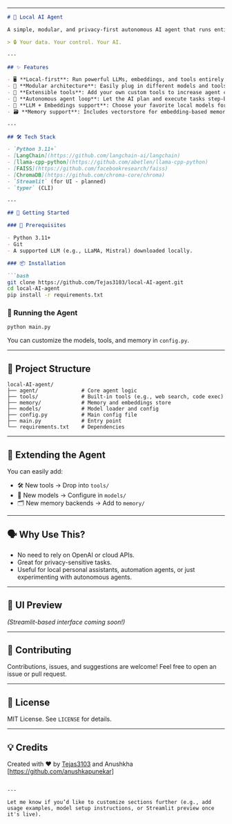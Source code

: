 
---

```markdown
# 🧠 Local AI Agent

A simple, modular, and privacy-first autonomous AI agent that runs entirely **locally** on your machine — no internet or API calls needed! 

> 🔒 Your data. Your control. Your AI.

---

## ✨ Features

- 🖥️ **Local-first**: Run powerful LLMs, embeddings, and tools entirely offline.
- 🧩 **Modular architecture**: Easily plug in different models and tools.
- 🔧 **Extensible tools**: Add your own custom tools to increase agent capabilities.
- 🔁 **Autonomous agent loop**: Let the AI plan and execute tasks step-by-step.
- 🧠 **LLM + Embeddings support**: Choose your favorite local models for reasoning and retrieval.
- 🗃️ **Memory support**: Includes vectorstore for embedding-based memory and recall.

---

## 🛠️ Tech Stack

- `Python 3.11+`
- [LangChain](https://github.com/langchain-ai/langchain)
- [llama-cpp-python](https://github.com/abetlen/llama-cpp-python)
- [FAISS](https://github.com/facebookresearch/faiss)
- [ChromaDB](https://github.com/chroma-core/chroma)
- `Streamlit` (for UI - planned)
- `typer` (CLI)

---

## 🚀 Getting Started

### 🔧 Prerequisites

- Python 3.11+
- Git
- A supported LLM (e.g., LLaMA, Mistral) downloaded locally.

### 📦 Installation

```bash
git clone https://github.com/Tejas3103/local-AI-agent.git
cd local-AI-agent
pip install -r requirements.txt
```

### 🧪 Running the Agent

```bash
python main.py
```

You can customize the models, tools, and memory in `config.py`.

---

## 📁 Project Structure

```
local-AI-agent/
├── agent/              # Core agent logic
├── tools/              # Built-in tools (e.g., web search, code exec)
├── memory/             # Memory and embeddings store
├── models/             # Model loader and config
├── config.py           # Main config file
├── main.py             # Entry point
└── requirements.txt    # Dependencies
```

---

## 🔌 Extending the Agent

You can easily add:

- 🛠️ New tools → Drop into `tools/`
- 🧠 New models → Configure in `models/`
- 🗂️ New memory backends → Add to `memory/`

---

## 🗣️ Why Use This?

- No need to rely on OpenAI or cloud APIs.
- Great for privacy-sensitive tasks.
- Useful for local personal assistants, automation agents, or just experimenting with autonomous agents.

---

## 📸 UI Preview

_(Streamlit-based interface coming soon!)_

---

## 🤝 Contributing

Contributions, issues, and suggestions are welcome! Feel free to open an issue or pull request.

---

## 📜 License

MIT License. See `LICENSE` for details.

---

## 💡 Credits

Created with ❤️ by [Tejas3103](https://github.com/Tejas3103)
and Anushkha [https://github.com/anushkapunekar]

```

---

Let me know if you’d like to customize sections further (e.g., add usage examples, model setup instructions, or Streamlit preview once it's live).
